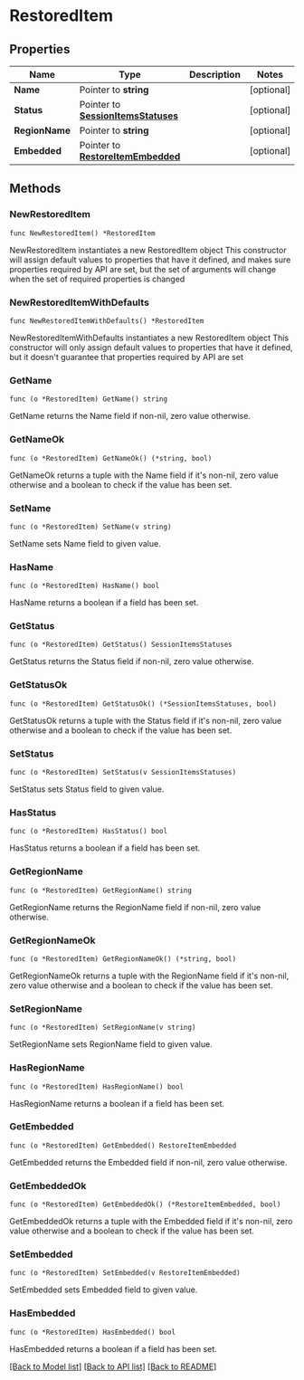 # RestoredItem

## Properties

Name | Type | Description | Notes
------------ | ------------- | ------------- | -------------
**Name** | Pointer to **string** |  | [optional] 
**Status** | Pointer to [**SessionItemsStatuses**](SessionItemsStatuses.md) |  | [optional] 
**RegionName** | Pointer to **string** |  | [optional] 
**Embedded** | Pointer to [**RestoreItemEmbedded**](RestoreItemEmbedded.md) |  | [optional] 

## Methods

### NewRestoredItem

`func NewRestoredItem() *RestoredItem`

NewRestoredItem instantiates a new RestoredItem object
This constructor will assign default values to properties that have it defined,
and makes sure properties required by API are set, but the set of arguments
will change when the set of required properties is changed

### NewRestoredItemWithDefaults

`func NewRestoredItemWithDefaults() *RestoredItem`

NewRestoredItemWithDefaults instantiates a new RestoredItem object
This constructor will only assign default values to properties that have it defined,
but it doesn't guarantee that properties required by API are set

### GetName

`func (o *RestoredItem) GetName() string`

GetName returns the Name field if non-nil, zero value otherwise.

### GetNameOk

`func (o *RestoredItem) GetNameOk() (*string, bool)`

GetNameOk returns a tuple with the Name field if it's non-nil, zero value otherwise
and a boolean to check if the value has been set.

### SetName

`func (o *RestoredItem) SetName(v string)`

SetName sets Name field to given value.

### HasName

`func (o *RestoredItem) HasName() bool`

HasName returns a boolean if a field has been set.

### GetStatus

`func (o *RestoredItem) GetStatus() SessionItemsStatuses`

GetStatus returns the Status field if non-nil, zero value otherwise.

### GetStatusOk

`func (o *RestoredItem) GetStatusOk() (*SessionItemsStatuses, bool)`

GetStatusOk returns a tuple with the Status field if it's non-nil, zero value otherwise
and a boolean to check if the value has been set.

### SetStatus

`func (o *RestoredItem) SetStatus(v SessionItemsStatuses)`

SetStatus sets Status field to given value.

### HasStatus

`func (o *RestoredItem) HasStatus() bool`

HasStatus returns a boolean if a field has been set.

### GetRegionName

`func (o *RestoredItem) GetRegionName() string`

GetRegionName returns the RegionName field if non-nil, zero value otherwise.

### GetRegionNameOk

`func (o *RestoredItem) GetRegionNameOk() (*string, bool)`

GetRegionNameOk returns a tuple with the RegionName field if it's non-nil, zero value otherwise
and a boolean to check if the value has been set.

### SetRegionName

`func (o *RestoredItem) SetRegionName(v string)`

SetRegionName sets RegionName field to given value.

### HasRegionName

`func (o *RestoredItem) HasRegionName() bool`

HasRegionName returns a boolean if a field has been set.

### GetEmbedded

`func (o *RestoredItem) GetEmbedded() RestoreItemEmbedded`

GetEmbedded returns the Embedded field if non-nil, zero value otherwise.

### GetEmbeddedOk

`func (o *RestoredItem) GetEmbeddedOk() (*RestoreItemEmbedded, bool)`

GetEmbeddedOk returns a tuple with the Embedded field if it's non-nil, zero value otherwise
and a boolean to check if the value has been set.

### SetEmbedded

`func (o *RestoredItem) SetEmbedded(v RestoreItemEmbedded)`

SetEmbedded sets Embedded field to given value.

### HasEmbedded

`func (o *RestoredItem) HasEmbedded() bool`

HasEmbedded returns a boolean if a field has been set.


[[Back to Model list]](../README.md#documentation-for-models) [[Back to API list]](../README.md#documentation-for-api-endpoints) [[Back to README]](../README.md)


